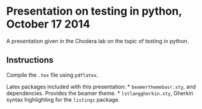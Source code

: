 Presentation on testing in python, October 17 2014
==================================================

A presentation given in the Chodera lab on the topic of testing in python.

Instructions
------------

Compile the `.tex` file using `pdflatex`.

Latex packages included with this presentation:
    * `beamerthemebasr.sty`, and dependencies. Provides the beamer theme.
    * `lstlanggherkin.sty`, Gherkin syntax highlighting for the `listings` package.